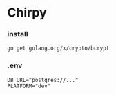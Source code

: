 # Chirpy
### install
```
go get golang.org/x/crypto/bcrypt
```

### .env
```
DB_URL="postgres://..."
PLATFORM="dev"
```
